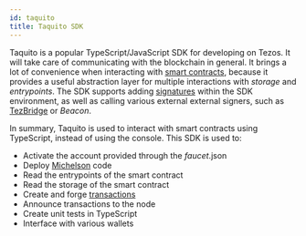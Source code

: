 ```yaml
---
id: taquito
title: Taquito SDK
---
```


Taquito is a popular TypeScript/JavaScript SDK for developing on Tezos. It will take care of communicating with the blockchain in general. It brings a lot of convenience when interacting with [smart contracts](../smart_contract/smart-contract), because it provides a useful abstraction layer for multiple interactions with *storage* and *entrypoints*. The SDK supports adding [signatures](../tezos_protocol/cryptography/signature) within the SDK environment, as well as calling various external external signers, such as [TezBridge](tezbridge) or *Beacon*. 

In summary, Taquito is used to interact with smart contracts using TypeScript, instead of using the console. This SDK is used to:

* Activate the account provided through the *faucet*.json
* Deploy [Michelson](../smart_contract/michelson) code
* Read the entrypoints of the smart contract
* Read the storage of the smart contract
* Create and forge [transactions](../tezos_protocol/operations/transaction)
* Announce transactions to the node
* Create unit tests in TypeScript
* Interface with various wallets
  
